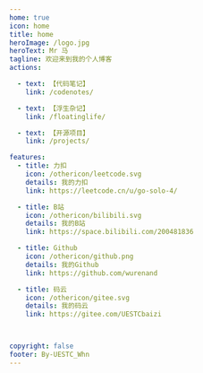 ```yaml
---
home: true
icon: home
title: home
heroImage: /logo.jpg
heroText: Mr 马
tagline: 欢迎来到我的个人博客
actions:

  - text: 【代码笔记】
    link: /codenotes/

  - text: 【浮生杂记】
    link: /floatinglife/

  - text: 【开源项目】
    link: /projects/

features:
  - title: 力扣
    icon: /othericon/leetcode.svg
    details: 我的力扣
    link: https://leetcode.cn/u/go-solo-4/

  - title: B站
    icon: /othericon/bilibili.svg
    details: 我的B站
    link: https://space.bilibili.com/200481836

  - title: Github
    icon: /othericon/github.png
    details: 我的Github
    link: https://github.com/wurenand

  - title: 码云
    icon: /othericon/gitee.svg
    details: 我的码云
    link: https://gitee.com/UESTCbaizi



copyright: false
footer: By-UESTC_Whn
---
```


